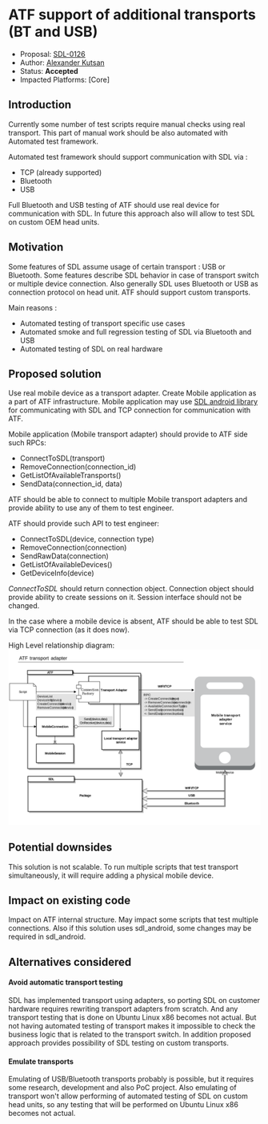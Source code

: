 # ATF support of additional transports (BT and USB)

* Proposal: [SDL-0126](0126-atf-additional-transports.md)
* Author: [Alexander Kutsan](https://github.com/LuxoftAKutsan)
* Status: **Accepted**
* Impacted Platforms: [Core]

## Introduction

Currently some number of test scripts require manual checks using real transport. 
This part of manual work should be also automated with Automated test framework.

Automated test framework should support communication with SDL via :
 - TCP (already supported)
 - Bluetooth
 - USB
 
Full Bluetooth and USB testing of ATF should use real device for communication with SDL.
In future this approach also will allow to test SDL on custom OEM head units.

## Motivation

Some features of SDL assume usage of certain transport : USB or Bluetooth.
Some features describe SDL behavior in case of transport switch or multiple device connection.
Also generally SDL uses Bluetooth or USB as connection protocol on head unit. 
ATF should support custom transports. 

Main reasons :
 - Automated testing of transport specific use cases
 - Automated smoke and full regression testing of SDL via Bluetooth and USB
 - Automated testing of SDL on real hardware
 
## Proposed solution

Use real mobile device as a transport adapter.
Create Mobile application as a part of ATF infrastructure. 
Mobile application may use [SDL android library](https://github.com/smartdevicelink/sdl_android)
for communicating with SDL and TCP connection for communication with ATF.

Mobile application (Mobile transport adapter) should provide to ATF side such RPCs:
 - ConnectToSDL(transport)
 - RemoveConnection(connection_id)
 - GetListOfAvailableTransports()
 - SendData(connection_id, data)
 
ATF should be able to connect to multiple Mobile transport adapters and provide ability to use any of them to test engineer. 

ATF should provide such API to test engineer: 
 - ConnectToSDL(device, connection type)
 - RemoveConnection(connection)
 - SendRawData(connection)
 - GetListOfAvailableDevices()
 - GetDeviceInfo(device)
 
_СonnectToSDL_ should return connection object.
Connection object should provide ability to create sessions on it. Session interface should not be changed.  

In the case where a mobile device is absent, ATF should be able to test SDL via TCP connection (as it does now).

High Level relationship diagram: 
![High Level relationship diagram](/assets/proposals/nnnn-ATF-Additional-Transports/atf_transport_adapter.png)

## Potential downsides

This solution is not scalable. 
To run multiple scripts that test transport simultaneously, it will require adding a physical mobile device.

## Impact on existing code

Impact on ATF internal structure.
May impact some scripts that test multiple connections.
Also if this solution uses sdl_android, some changes may be required in sdl_android. 

## Alternatives considered

#### Avoid automatic transport testing

 SDL has implemented transport using adapters, so porting SDL on customer hardware requires rewriting transport adapters from scratch.
 And any transport testing that is done on Ubuntu Linux x86 becomes not actual.
 But not having automated testing of transport makes it impossible to check the business logic that is related to the transport switch.
 In addition proposed approach provides possibility of SDL testing on custom transports.
 
 #### Emulate transports
 
 Emulating of USB/Bluetooth transports probably is possible, but it requires some research, development and also PoC project. 
 Also emulating of transport won't allow performing of automated testing of SDL on custom head units, so any testing that will be performed on Ubuntu Linux x86 becomes not actual. 
